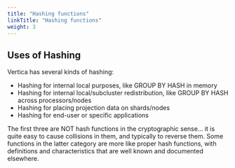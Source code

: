 ```yaml
---
title: "Hashing functions"
linkTitle: "Hashing functions"
weight: 3
---
```


## Uses of Hashing

Vertica has several kinds of hashing:

- Hashing for internal local purposes, like GROUP BY HASH in memory
- Hashing for internal local/subcluster redistribution, like GROUP BY
  HASH across processors/nodes
- Hashing for placing projection data on shards/nodes
- Hashing for end-user or specific applications

The first three are NOT hash functions in the cryptographic sense... it is quite easy to cause collisions in them, and typically to reverse them. Some functions in the latter category are more like proper hash functions, with definitions and characteristics that are well known and documented elsewhere.
